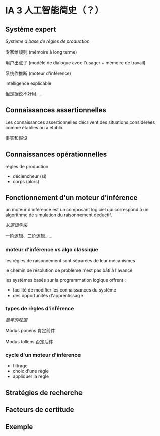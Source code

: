 # IA 3 人工智能简史（？）

## Système expert

*Système à base de règles de production*

专家给规则 (mémoire à long terme)

用户出点子 (modèle de dialogue avec l'usager + mémoire de travail)

系统作推断 (moteur d'inférence)

intelligence explicable 

但是据说不好用……

## Connaissances assertionnelles

Les connaissances assertionnelles décrivent des situations considérées comme établies ou à établir.

事实和假设

## Connaissances opérationnelles

règles de production

- déclencheur (si)
- corps (alors)

## Fonctionnement d'un moteur d'inférence

un moteur d'inférence est un composant logiciel qui correspond à un algorithme de simulation du raisonnement déductif.

*从逻辑学来*

一阶逻辑、二阶逻辑……

### moteur d'inférence vs algo classique

les règles de raisonnement sont séparées de leur mécanismes

le chemin de résolution de problème n'est pas bâti à l'avance

les systèmes basés sur la programmation logique offrent :

- facilité de modifier les connaissances du système
- des opportunités d'apprentissage

### types de règles d'inférence

*童年的味道*

Modus ponens 肯定前件

Modus tollens 否定后件

### cycle d'un moteur d'inférence

- filtrage
- choix d'une règle
- appliquer la règle

## Stratégies de recherche

## Facteurs de certitude

## Exemple

